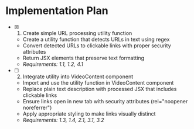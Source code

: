 # Implementation Plan

- [x] 1. Create simple URL processing utility function
  - Create a utility function that detects URLs in text using regex
  - Convert detected URLs to clickable links with proper security attributes
  - Return JSX elements that preserve text formatting
  - _Requirements: 1.1, 1.2, 4.1_

- [ ] 2. Integrate utility into VideoContent component
  - Import and use the utility function in VideoContent component
  - Replace plain text description with processed JSX that includes clickable links
  - Ensure links open in new tab with security attributes (rel="noopener noreferrer")
  - Apply appropriate styling to make links visually distinct
  - _Requirements: 1.3, 1.4, 2.1, 3.1, 3.2_